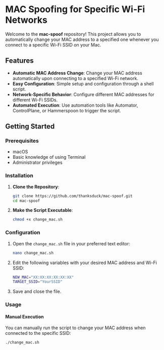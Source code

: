 # MAC Spoofing for Specific Wi-Fi Networks



Welcome to the **mac-spoof** repository! This project allows you to automatically change your MAC address to a specified one whenever you connect to a specific Wi-Fi SSID on your Mac.

## Features

- **Automatic MAC Address Change**: Change your MAC address automatically upon connecting to a specified Wi-Fi network.
- **Easy Configuration**: Simple setup and configuration through a shell script.
- **Network-Specific Behavior**: Configure different MAC addresses for different Wi-Fi SSIDs.
- **Automated Execution**: Use automation tools like Automator, ControlPlane, or Hammerspoon to trigger the script.

## Getting Started

### Prerequisites

- macOS
- Basic knowledge of using Terminal
- Administrator privileges

### Installation

1. **Clone the Repository**:
    ```sh
    git clone https://github.com/thanksduck/mac-spoof.git
    cd mac-spoof
    ```

2. **Make the Script Executable**:
    ```sh
    chmod +x change_mac.sh
    ```

### Configuration

1. Open the `change_mac.sh` file in your preferred text editor:
    ```sh
    nano change_mac.sh
    ```

2. Edit the following variables with your desired MAC address and Wi-Fi SSID:
    ```sh
    NEW_MAC="XX:XX:XX:XX:XX:XX"
    TARGET_SSID="YourSSID"
    ```

3. Save and close the file.

### Usage

#### Manual Execution

You can manually run the script to change your MAC address when connected to the specific SSID:
```sh
./change_mac.sh
